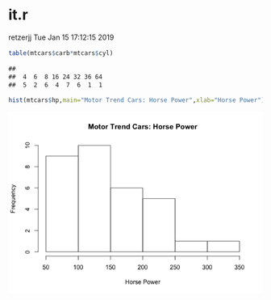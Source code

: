 it.r
================
retzerjj
Tue Jan 15 17:12:15 2019

``` r
table(mtcars$carb*mtcars$cyl)
```

    ## 
    ##  4  6  8 16 24 32 36 64 
    ##  5  2  6  4  7  6  1  1

``` r
hist(mtcars$hp,main="Motor Trend Cars: Horse Power",xlab="Horse Power")
```

![](it_files/figure-gfm/unnamed-chunk-1-1.png)<!-- -->
